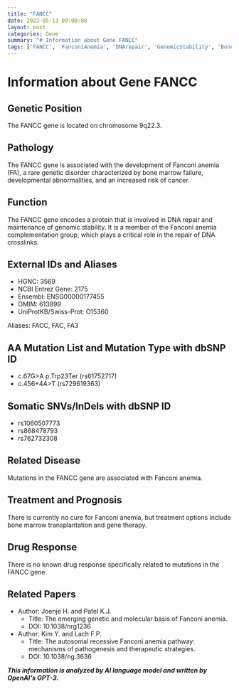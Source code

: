 ```yaml
---
title: "FANCC"
date: 2023-05-13 00:00:00
layout: post
categories: Gene
summary: "# Information about Gene FANCC"
tags: ['FANCC', 'FanconiAnemia', 'DNArepair', 'GenomicStability', 'BoneMarrowTransplantation', 'GeneTherapy', 'Pathogenesis', 'TherapeuticStrategies']
---
```


# Information about Gene FANCC

## Genetic Position
The FANCC gene is located on chromosome 9q22.3.

## Pathology
The FANCC gene is associated with the development of Fanconi anemia (FA), a rare genetic disorder characterized by bone marrow failure, developmental abnormalities, and an increased risk of cancer.

## Function
The FANCC gene encodes a protein that is involved in DNA repair and maintenance of genomic stability. It is a member of the Fanconi anemia complementation group, which plays a critical role in the repair of DNA crosslinks.

## External IDs and Aliases
- HGNC: 3569
- NCBI Entrez Gene: 2175
- Ensembl: ENSG00000177455
- OMIM: 613899
- UniProtKB/Swiss-Prot: O15360

Aliases: FACC, FAC, FA3

## AA Mutation List and Mutation Type with dbSNP ID
- c.67G>A p.Trp23Ter (rs61752717)
- c.456+4A>T (rs729619363)

## Somatic SNVs/InDels with dbSNP ID
- rs1060507773
- rs868478793
- rs762732308

## Related Disease
Mutations in the FANCC gene are associated with Fanconi anemia.

## Treatment and Prognosis
There is currently no cure for Fanconi anemia, but treatment options include bone marrow transplantation and gene therapy.

## Drug Response
There is no known drug response specifically related to mutations in the FANCC gene.

## Related Papers
- Author: Joenje H. and Patel K.J.
  - Title: The emerging genetic and molecular basis of Fanconi anemia.
  - DOI: 10.1038/nrg1236
- Author: Kim Y. and Lach F.P.
  - Title: The autosomal recessive Fanconi anemia pathway: mechanisms of pathogenesis and therapeutic strategies.
  - DOI: 10.1038/ng.3636

**_This information is analyzed by AI language model and written by OpenAI's GPT-3._**
